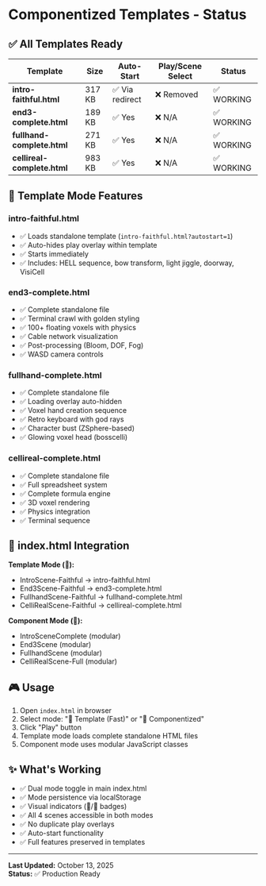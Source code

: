 # Componentized Templates - Status

## ✅ All Templates Ready

| Template | Size | Auto-Start | Play/Scene Select | Status |
|----------|------|------------|-------------------|--------|
| **intro-faithful.html** | 317 KB | ✅ Via redirect | ❌ Removed | ✅ WORKING |
| **end3-complete.html** | 189 KB | ✅ Yes | ❌ N/A | ✅ WORKING |
| **fullhand-complete.html** | 271 KB | ✅ Yes | ❌ N/A | ✅ WORKING |
| **cellireal-complete.html** | 983 KB | ✅ Yes | ❌ N/A | ✅ WORKING |

## 🎯 Template Mode Features

### intro-faithful.html
- ✅ Loads standalone template (`intro-faithful.html?autostart=1`)
- ✅ Auto-hides play overlay within template
- ✅ Starts immediately
- ✅ Includes: HELL sequence, bow transform, light jiggle, doorway, VisiCell

### end3-complete.html  
- ✅ Complete standalone file
- ✅ Terminal crawl with golden styling
- ✅ 100+ floating voxels with physics
- ✅ Cable network visualization
- ✅ Post-processing (Bloom, DOF, Fog)
- ✅ WASD camera controls

### fullhand-complete.html
- ✅ Complete standalone file
- ✅ Loading overlay auto-hidden
- ✅ Voxel hand creation sequence
- ✅ Retro keyboard with god rays
- ✅ Character bust (ZSphere-based)
- ✅ Glowing voxel head (bosscelli)

### cellireal-complete.html
- ✅ Complete standalone file
- ✅ Full spreadsheet system
- ✅ Complete formula engine
- ✅ 3D voxel rendering
- ✅ Physics integration
- ✅ Terminal sequence

## 🔧 index.html Integration

**Template Mode (📄):**
- IntroScene-Faithful → intro-faithful.html
- End3Scene-Faithful → end3-complete.html
- FullhandScene-Faithful → fullhand-complete.html
- CelliRealScene-Faithful → cellireal-complete.html

**Component Mode (🧩):**
- IntroSceneComplete (modular)
- End3Scene (modular)
- FullhandScene (modular)
- CelliRealScene-Full (modular)

## 🎮 Usage

1. Open `index.html` in browser
2. Select mode: "📄 Template (Fast)" or "🧩 Componentized"
3. Click "Play" button
4. Template mode loads complete standalone HTML files
5. Component mode uses modular JavaScript classes

## ✨ What's Working

- ✅ Dual mode toggle in main index.html
- ✅ Mode persistence via localStorage
- ✅ Visual indicators (📄/🧩 badges)
- ✅ All 4 scenes accessible in both modes
- ✅ No duplicate play overlays
- ✅ Auto-start functionality
- ✅ Full features preserved in templates

---

**Last Updated:** October 13, 2025  
**Status:** ✅ Production Ready

